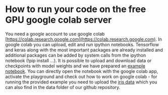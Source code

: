 # How to run your code on the free GPU google colab server

You need a google account to use google colab [https://colab.research.google.com](https://colab.research.google.com). In google colab you can upload, edit and run ipython notebooks. Tensorflow and keras along with the most important packages are already installed and additional packages can be added by system calls from the ipython notebook (!pip install ...). It is possible to upload and download data or checkpoints with model weights and we have prepared an [example notebook](https://drive.google.com/file/d/1ywf7RP-LYpmJZk7xSUMpCXImwajYoXjA/view?usp=sharing). You can directly open the notebook with the google colab app, activate the playground and check out how to work on google colab - for running the provided example you need to upload the [iris data](https://www.dropbox.com/s/zz35u19ihy63x5u/iris.csv?dl=1) which you can also find in the data folder of our github repository.
